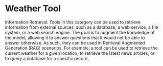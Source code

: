 # Weather Tool

Information Retrieval. Tools in this category can be used to retrieve information from external sources, such as a 
database, a web service, a file system, or a web search engine. The goal is to augment the knowledge of the model, 
allowing it to answer questions that it would not be able to answer otherwise. As such, they can be used in 
Retrieval Augmented Generation (RAG) scenarios. For example, a tool can be used to retrieve the current weather 
for a given location, to retrieve the latest news articles, or to query a database for a specific record.
